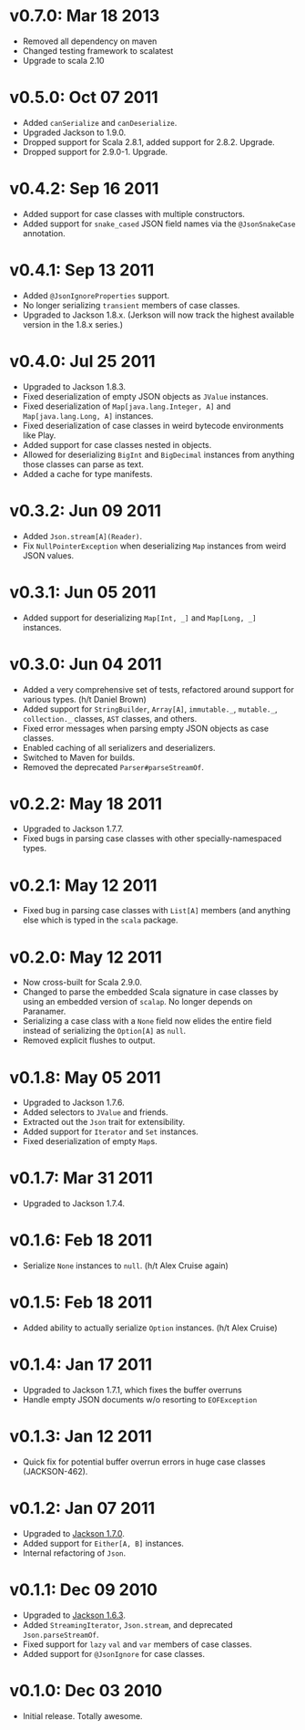 v0.7.0: Mar 18 2013
===================
* Removed all dependency on maven
* Changed testing framework to scalatest
* Upgrade to scala 2.10

v0.5.0: Oct 07 2011
===================

* Added `canSerialize` and `canDeserialize`.
* Upgraded Jackson to 1.9.0.
* Dropped support for Scala 2.8.1, added support for 2.8.2. Upgrade.
* Dropped support for 2.9.0-1. Upgrade.

v0.4.2: Sep 16 2011
===================

* Added support for case classes with multiple constructors.
* Added support for `snake_cased` JSON field names via the `@JsonSnakeCase`
  annotation.

v0.4.1: Sep 13 2011
===================

* Added `@JsonIgnoreProperties` support.
* No longer serializing `transient` members of case classes.
* Upgraded to Jackson 1.8.x. (Jerkson will now track the highest available
  version in the 1.8.x series.)


v0.4.0: Jul 25 2011
===================

* Upgraded to Jackson 1.8.3.
* Fixed deserialization of empty JSON objects as `JValue` instances.
* Fixed deserialization of `Map[java.lang.Integer, A]` and
  `Map[java.lang.Long, A]` instances.
* Fixed deserialization of case classes in weird bytecode environments like
  Play.
* Added support for case classes nested in objects.
* Allowed for deserializing `BigInt` and `BigDecimal` instances from anything
  those classes can parse as text.
* Added a cache for type manifests.


v0.3.2: Jun 09 2011
===================

* Added `Json.stream[A](Reader)`.
* Fix `NullPointerException` when deserializing `Map` instances from weird JSON
  values.


v0.3.1: Jun 05 2011
===================

* Added support for deserializing `Map[Int, _]` and `Map[Long, _]` instances.


v0.3.0: Jun 04 2011
===================
* Added a very comprehensive set of tests, refactored around support for various
  types. (h/t Daniel Brown)
* Added support for `StringBuilder`, `Array[A]`, `immutable._`, `mutable._`,
  `collection._` classes, `AST` classes, and others.
* Fixed error messages when parsing empty JSON objects as case classes.
* Enabled caching of all serializers and deserializers.
* Switched to Maven for builds.
* Removed the deprecated `Parser#parseStreamOf`.


v0.2.2: May 18 2011
===================

* Upgraded to Jackson 1.7.7.
* Fixed bugs in parsing case classes with other specially-namespaced types.


v0.2.1: May 12 2011
===================

* Fixed bug in parsing case classes with `List[A]` members (and anything else
  which is typed in the `scala` package.


v0.2.0: May 12 2011
===================

* Now cross-built for Scala 2.9.0.
* Changed to parse the embedded Scala signature in case classes by using an
  embedded version of `scalap`. No longer depends on Paranamer.
* Serializing a case class with a `None` field now elides the entire field
  instead of serializing the `Option[A]` as `null`.
* Removed explicit flushes to output.


v0.1.8: May 05 2011
===================

* Upgraded to Jackson 1.7.6.
* Added selectors to `JValue` and friends.
* Extracted out the `Json` trait for extensibility.
* Added support for `Iterator` and `Set` instances.
* Fixed deserialization of empty `Map`s.


v0.1.7: Mar 31 2011
===================

* Upgraded to Jackson 1.7.4.


v0.1.6: Feb 18 2011
===================

* Serialize `None` instances to `null`. (h/t Alex Cruise again)


v0.1.5: Feb 18 2011
===================

* Added ability to actually serialize `Option` instances. (h/t Alex Cruise)


v0.1.4: Jan 17 2011
===================

* Upgraded to Jackson 1.7.1, which fixes the buffer overruns
* Handle empty JSON documents w/o resorting to `EOFException`


v0.1.3: Jan 12 2011
===================

* Quick fix for potential buffer overrun errors in huge case classes (JACKSON-462).


v0.1.2: Jan 07 2011
===================

* Upgraded to [Jackson 1.7.0](http://jackson.codehaus.org/1.7.0/release-notes/VERSION).
* Added support for `Either[A, B]` instances.
* Internal refactoring of `Json`.


v0.1.1: Dec 09 2010
===================

* Upgraded to [Jackson 1.6.3](http://jackson.codehaus.org/1.6.3/release-notes/VERSION).
* Added `StreamingIterator`, `Json.stream`, and deprecated `Json.parseStreamOf`.
* Fixed support for `lazy` `val` and `var` members of case classes.
* Added support for `@JsonIgnore` for case classes.


v0.1.0: Dec 03 2010
===================

* Initial release. Totally awesome.

